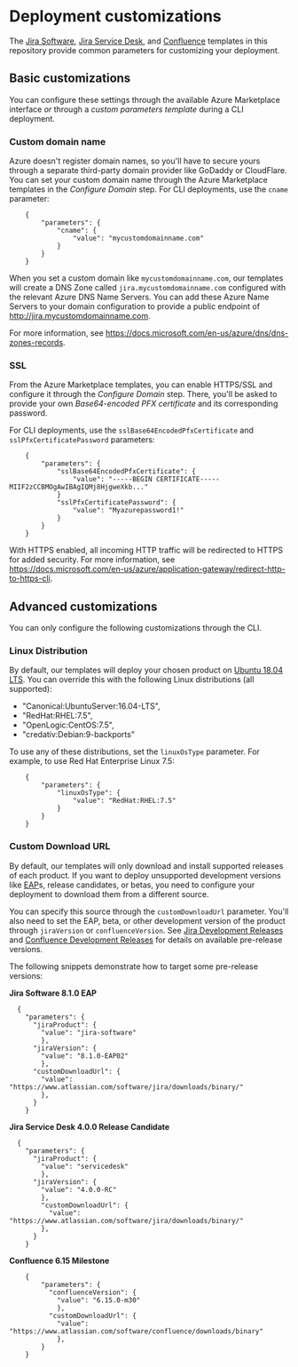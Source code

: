 # Deployment customizations

The [Jira Software](jira/mainTemplate.json), [Jira Service Desk](servicedesk/mainTemplate.json), and [Confluence](confluence/mainTemplate.json) templates in this repository provide common parameters for customizing your deployment.

## Basic customizations

You can configure these settings through the available Azure Marketplace interface *or* through a _custom parameters template_ during a CLI deployment.

### Custom domain name

Azure doesn't register domain names, so you'll have to secure yours through a separate third-party domain provider like GoDaddy or CloudFlare. You can set your custom domain name through the Azure Marketplace templates in the *Configure Domain* step. For CLI deployments, use the `cname` parameter:

```
    {
        "parameters": {
            "cname": {
                "value": "mycustomdomainname.com"
            }
        }
    }
```

When you set a custom domain like `mycustomdomainname.com`, our templates will create a DNS Zone called `jira.mycustomdomainname.com` configured with the relevant Azure DNS Name Servers. You can add these Azure Name Servers to your domain configuration to provide a public endpoint of http://jira.mycustomdomainname.com.

For more information, see https://docs.microsoft.com/en-us/azure/dns/dns-zones-records.

### SSL

From the Azure Marketplace templates, you can enable HTTPS/SSL and configure it through the *Configure Domain* step. There, you'll be asked to provide your own _Base64-encoded PFX certificate_ and its corresponding password.

For CLI deployments, use the `sslBase64EncodedPfxCertificate` and `sslPfxCertificatePassword` parameters:

```
    {
        "parameters": {
            "sslBase64EncodedPfxCertificate": {
                "value": "-----BEGIN CERTIFICATE-----MIIF2zCCBMOgAwIBAgIQMj8HjgweXkb..."
            }
            "sslPfxCertificatePassword": {
                "value": "Myazurepassword1!"
            }
        }
    }
```

With HTTPS enabled, all incoming HTTP traffic will be redirected to HTTPS for added security. For more information, see https://docs.microsoft.com/en-us/azure/application-gateway/redirect-http-to-https-cli.

## Advanced customizations

You can only configure the following customizations through the CLI.

### Linux Distribution

By default, our templates will deploy your chosen product on [Ubuntu 18.04 LTS](https://wiki.ubuntu.com/BionicBeaver/ReleaseNotes). You can override this with the following Linux distributions (all supported):

- "Canonical:UbuntuServer:16.04-LTS",
- "RedHat:RHEL:7.5",
- "OpenLogic:CentOS:7.5",
- "credativ:Debian:9-backports"

To use any of these distributions, set the `linuxOsType` parameter. For example, to use Red Hat Enterprise Linux 7.5:

```
    {
        "parameters": {
            "linuxOsType": {
                "value": "RedHat:RHEL:7.5"
            }
        }
    }
```

### Custom Download URL

By default, our templates will only download and install supported releases of each product. If you want to deploy unsupported development versions like [EAP](https://developer.atlassian.com/server/framework/atlassian-sdk/early-access-programs/)s, release candidates, or betas, you need to configure your deployment to download them from a different source.

You can specify this source through the `customDownloadUrl` parameter. You'll also need to set the EAP, beta, or other development version of the product through `jiraVersion` or `confluenceVersion`. See [Jira Development Releases](https://confluence.atlassian.com/adminjira/jira-development-releases-955171963.html) and [Confluence Development Releases](https://confluence.atlassian.com/doc/confluence-development-releases-8163.html) for details on available pre-release versions.

The following snippets demonstrate how to target some pre-release versions:

**Jira Software 8.1.0 EAP**

```
  {
    "parameters": {
      "jiraProduct": {
        "value": "jira-software"
        },
      "jiraVersion": {
        "value": "8.1.0-EAP02"
        },
      "customDownloadUrl": {
        "value": "https://www.atlassian.com/software/jira/downloads/binary/"
        },
      }
    }
```

**Jira Service Desk 4.0.0 Release Candidate**

```
  {
    "parameters": {
      "jiraProduct": {
        "value": "servicedesk"
        },
      "jiraVersion": {
        "value": "4.0.0-RC"
        },
        "customDownloadUrl": {
          "value": "https://www.atlassian.com/software/jira/downloads/binary/"
        },
      }
    }
```

**Confluence 6.15 Milestone**

```
    {
        "parameters": {
          "confluenceVersion": {
            "value": "6.15.0-m30"
            },
          "customDownloadUrl": {
            "value": "https://www.atlassian.com/software/confluence/downloads/binary"
            },
        }
    }
```
